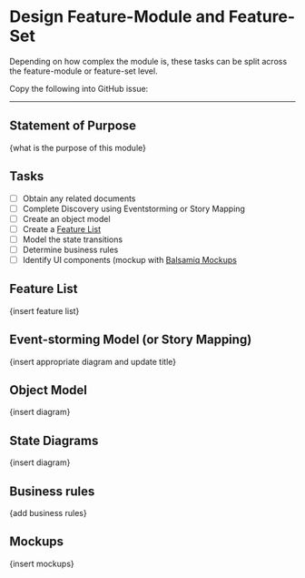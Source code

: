 # Design Feature-Module and Feature-Set

Depending on how complex the module is, these tasks can be split across the feature-module
or feature-set level.

Copy the following into GitHub issue:

---

## Statement of Purpose

{what is the purpose of this module}

## Tasks

- [ ] Obtain any related documents
- [ ] Complete Discovery using Eventstorming or Story Mapping
- [ ] Create an object model
- [ ] Create a [Feature List](https://github.com/civilcode/playbook/blob/master/process/05%20development/fdd/feature-list.md)
- [ ] Model the state transitions
- [ ] Determine business rules
- [ ] Identify UI components (mockup with [Balsamiq Mockups](https://balsamiq.com/products/mockups/)

## Feature List

{insert feature list}

## Event-storming Model (or Story Mapping)

{insert appropriate diagram and update title}

## Object Model

{insert diagram}

## State Diagrams

{insert diagram}

## Business rules

{add business rules}

## Mockups

{insert mockups}
